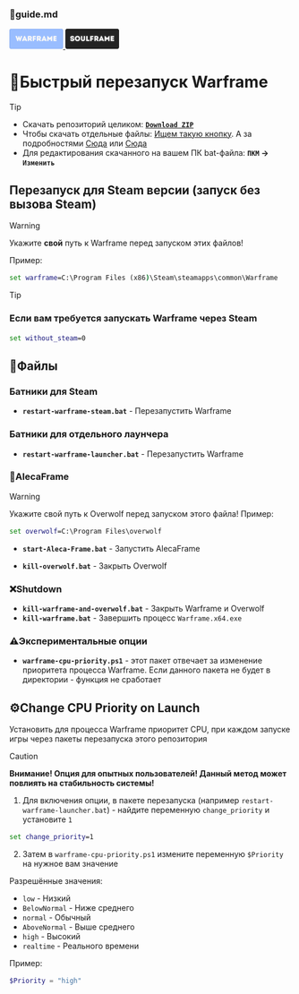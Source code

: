 ### 📕guide.md
<p align="left">
   <a href="https://github.com/N3M1X10/warframe-batch-tools/blob/master/src/quick-restart/warframe/guide.md">
      <img width="96" alt="warframe guide" src="https://github.com/N3M1X10/warframe-batch-tools/blob/master/assets/warframe-badge-hl.png">
   </a>
  <a href="https://github.com/N3M1X10/warframe-batch-tools/blob/master/src/quick-restart/soulframe/guide.md">
      <img width="96" alt="soulframe guide" src="https://github.com/N3M1X10/warframe-batch-tools/blob/master/assets/soulframe-badge.png">
   </a>
</p>

# 🔁Быстрый перезапуск Warframe

>[!tip]
> - Скачать репозиторий целиком: [**`Download ZIP`**](https://github.com/N3M1X10/warframe-batch-tools/archive/refs/heads/master.zip)
> - Чтобы скачать отдельные файлы: [Ищем такую кнопку](https://github.com/user-attachments/assets/c0169211-4266-4d54-b594-22e762d0938b). А за подробностями [Сюда](https://docs.github.com/ru/get-started/start-your-journey/downloading-files-from-github) или [Сюда](https://blog.skillfactory.ru/kak-skachivat-s-github/)
> - Для редактирования скачанного на вашем ПК bat-файла: **`ПКМ` -> `Изменить`**

## Перезапуск для Steam версии (запуск без вызова Steam)

> [!warning]
> Укажите **свой** путь к Warframe перед запуском этих файлов!
>
> Пример:
> ```bat
> set warframe=C:\Program Files (x86)\Steam\steamapps\common\Warframe
> ```

> [!tip]
> ### Если вам требуется запускать Warframe через Steam
>```bat
>set without_steam=0
>```

## 📁Файлы

### **Батники для Steam**
- **`restart-warframe-steam.bat`** - Перезапустить Warframe

### **Батники для отдельного лаунчера**
- **`restart-warframe-launcher.bat`** - Перезапустить Warframe

### 🔵AlecaFrame
> [!warning]
> Укажите свой путь к Overwolf перед запуском этого файла!
> Пример:
> ```bat
> set overwolf=C:\Program Files\overwolf
> ```
> - **`start-Aleca-Frame.bat`** - Запустить AlecaFrame
- **`kill-overwolf.bat`** - Закрыть Overwolf

### ❌Shutdown
- **`kill-warframe-and-overwolf.bat`** - Закрыть Warframe и Overwolf
- **`kill-warframe.bat`** - Завершить процесс `Warframe.x64.exe`

### ⚠️Экспериментальные опции
- **`warframe-cpu-priority.ps1`** - этот пакет отвечает за изменение приоритета процесса Warframe. Если данного пакета не будет в директории - функция не сработает

## ⚙️Change CPU Priority on Launch
Установить для процесса Warframe приоритет CPU, при каждом запуске игры через пакеты перезапуска этого репозитория

> [!caution]
> **Внимание! Опция для опытных пользователей! Данный метод может повлиять на стабильность системы!**

1. Для включения опции, в пакете перезапуска (например `restart-warframe-launcher.bat`) - найдите переменную `change_priority` и установите `1`
```bat
set change_priority=1
```

2. Затем в `warframe-cpu-priority.ps1` измените переменную `$Priority` на нужное вам значение

Разрешённые значения:

- `low` - Низкий
- `BelowNormal` - Ниже среднего
- `normal` - Обычный
- `AboveNormal` - Выше среднего
- `high` - Высокий               
- `realtime` - Реального времени

Пример:
```ps1
$Priority = "high"
```
